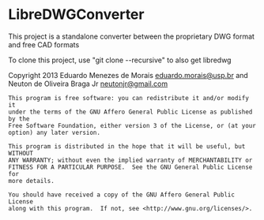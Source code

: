 LibreDWGConverter
=================

This project is a standalone converter between the proprietary DWG format and free CAD formats

To clone this project, use "git clone --recursive" to also get libredwg

Copyright 2013 Eduardo Menezes de Morais <eduardo.morais@usp.br> and
               Neuton de Oliveira Braga Jr <neutonjr@gmail.com>

    This program is free software: you can redistribute it and/or modify it
    under the terms of the GNU Affero General Public License as published by the
    Free Software Foundation, either version 3 of the License, or (at your
    option) any later version.

    This program is distributed in the hope that it will be useful, but WITHOUT
    ANY WARRANTY; without even the implied warranty of MERCHANTABILITY or
    FITNESS FOR A PARTICULAR PURPOSE.  See the GNU General Public License for
    more details.

    You should have received a copy of the GNU Affero General Public License
    along with this program.  If not, see <http://www.gnu.org/licenses/>.
